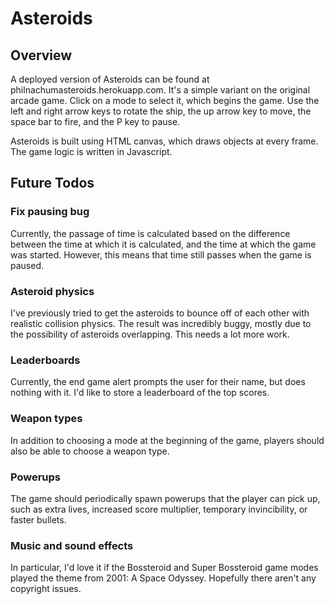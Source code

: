 Asteroids
=========

## Overview

A deployed version of Asteroids can be found at philnachumasteroids.herokuapp.com. It's a simple variant on the original arcade game. Click on a mode to select it, which begins the game. Use the left and right arrow keys to rotate the ship, the up arrow key to move, the space bar to fire, and the P key to pause.  


Asteroids is built using HTML canvas, which draws objects at every frame. The game logic is written in Javascript. 

## Future Todos

### Fix pausing bug

Currently, the passage of time is calculated based on the difference between the time at which it is calculated, and the time at which the game was started. However, this means that time still passes when the game is paused. 

### Asteroid physics

I've previously tried to get the asteroids to bounce off of each other with realistic collision physics. The result was incredibly buggy, mostly due to the possibility of asteroids overlapping. This needs a lot more work. 

### Leaderboards

Currently, the end game alert prompts the user for their name, but does nothing with it. I'd like to store a leaderboard of the top scores. 

### Weapon types

In addition to choosing a mode at the beginning of the game, players should also be able to choose a weapon type. 

### Powerups

The game should periodically spawn powerups that the player can pick up, such as extra lives, increased score multiplier, temporary invincibility, or faster bullets. 

### Music and sound effects

In particular, I'd love it if the Bossteroid and Super Bossteroid game modes played the theme from 2001: A Space Odyssey. Hopefully there aren't any copyright issues. 